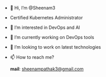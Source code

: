 - 👋 Hi, I’m @Sheenam3
- Certified Kubernetes Administrator
- 👀 I’m interested in DevOps and AI
- 🌱 I’m currently working on DevOps tools
- 💞️ I’m looking to work on latest technologies
- 📫 How to reach me?

    <b>mail</b>: sheenampathak3@gmail.com


    

<!---
Sheenam3/Sheenam3 is a ✨ special ✨ repository because its `README.md` (this file) appears on your GitHub profile.
You can click the Preview link to take a look at your changes.
--->
